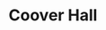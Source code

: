 ---
layout: building
title: "Coover Hall"
alternative_name: "Electrical Engineering Building"
built: 1948-53
addition: 1958-59
architect:
    - "1948 Brooks-Borg"
    - "1958 Leonard Wolf"
contractor: 
    - "1948 The Weitz Company"
    - "1958 James Thompson & Sons"
razed: 
author:
rights: Public Domain
source: Iowa State University Library, University Archives
publication-date: 1980 
---